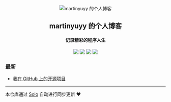 <p align="center"><img alt="martinyuyy 的个人博客" src="https://static.b3log.org/images/brand/solo-32.png"></p><h2 align="center">
martinyuyy 的个人博客
</h2>

<h4 align="center">记录精彩的程序人生</h4>
<p align="center"><a title="martinyuyy 的个人博客" target="_blank" href="https://github.com/martinyuyy/solo-blog"><img src="https://img.shields.io/github/last-commit/martinyuyy/solo-blog.svg?style=flat-square&color=FF9900"></a>
<a title="GitHub repo size in bytes" target="_blank" href="https://github.com/martinyuyy/solo-blog"><img src="https://img.shields.io/github/repo-size/martinyuyy/solo-blog.svg?style=flat-square"></a>
<a title="Solo Version" target="_blank" href="https://github.com/88250/solo/releases"><img src="https://img.shields.io/badge/solo-3.6.6-f1e05a.svg?style=flat-square&color=blueviolet"></a>
<a title="Hits" target="_blank" href="https://github.com/88250/hits"><img src="https://hits.b3log.org/martinyuyy/solo-blog.svg"></a></p>

### 最新

* [我在 GitHub 上的开源项目](https://www.martinyuyy.top/my-github-repos)



---

本仓库通过 [Solo](https://github.com/88250/solo) 自动进行同步更新 ❤️ 
